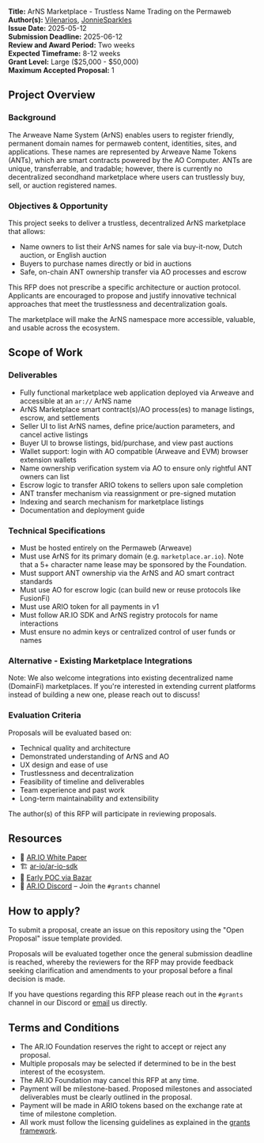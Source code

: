 **Title:** ArNS Marketplace - Trustless Name Trading on the Permaweb  
**Author(s):** [Vilenarios](https://x.com/vilenarios), [JonnieSparkles](https://x.com/jonniesparkles)  
**Issue Date:** 2025-05-12  
**Submission Deadline:** 2025-06-12  
**Review and Award Period:** Two weeks  
**Expected Timeframe:** 8-12 weeks  
**Grant Level:** Large ($25,000 - $50,000)  
**Maximum Accepted Proposal:** 1  

## Project Overview

### Background

The Arweave Name System (ArNS) enables users to register friendly, permanent domain names for permaweb content, identities, sites, and applications. These names are represented by Arweave Name Tokens (ANTs), which are smart contracts powered by the AO Computer. ANTs are unique, transferrable, and tradable; however, there is currently no decentralized secondhand marketplace where users can trustlessly buy, sell, or auction registered names.

### Objectives & Opportunity

This project seeks to deliver a trustless, decentralized ArNS marketplace that allows:

- Name owners to list their ArNS names for sale via buy-it-now, Dutch auction, or English auction
- Buyers to purchase names directly or bid in auctions
- Safe, on-chain ANT ownership transfer via AO processes and escrow

This RFP does not prescribe a specific architecture or auction protocol. Applicants are encouraged to propose and justify innovative technical approaches that meet the trustlessness and decentralization goals.

The marketplace will make the ArNS namespace more accessible, valuable, and usable across the ecosystem.

## Scope of Work

### Deliverables

- Fully functional marketplace web application deployed via Arweave and accessible at an `ar://` ArNS name
- ArNS Marketplace smart contract(s)/AO process(es) to manage listings, escrow, and settlements
- Seller UI to list ArNS names, define price/auction parameters, and cancel active listings
- Buyer UI to browse listings, bid/purchase, and view past auctions
- Wallet support: login with AO compatible (Arweave and EVM) browser extension wallets
- Name ownership verification system via AO to ensure only rightful ANT owners can list
- Escrow logic to transfer ARIO tokens to sellers upon sale completion
- ANT transfer mechanism via reassignment or pre-signed mutation
- Indexing and search mechanism for marketplace listings
- Documentation and deployment guide

### Technical Specifications

- Must be hosted entirely on the Permaweb (Arweave)
- Must use ArNS for its primary domain (e.g. `marketplace.ar.io`). Note that a 5+ character name lease may be sponsored by the Foundation.
- Must support ANT ownership via the ArNS and AO smart contract standards
- Must use AO for escrow logic (can build new or reuse protocols like FusionFi)
- Must use ARIO token for all payments in v1
- Must follow AR.IO SDK and ArNS registry protocols for name interactions
- Must ensure no admin keys or centralized control of user funds or names

### Alternative - Existing Marketplace Integrations
Note: We also welcome integrations into existing decentralized name (DomainFi) marketplaces. If you're interested in extending current platforms instead of building a new one, please reach out to discuss!

### Evaluation Criteria

Proposals will be evaluated based on:

- Technical quality and architecture
- Demonstrated understanding of ArNS and AO
- UX design and ease of use
- Trustlessness and decentralization
- Feasibility of timeline and deliverables
- Team experience and past work
- Long-term maintainability and extensibility

The author(s) of this RFP will participate in reviewing proposals.

## Resources

- 📖 [AR.IO White Paper](https://whitepaper.ar.io)
- 🏗️ [ar-io/ar-io-sdk](https://github.com/ar-io/ar-io-sdk)
- 🧪 [Early POC via Bazar](https://docs.ar.io/guides/ants-on-bazar)
- 💬 [AR.IO Discord](https://discord.com/invite/HGG52EtTc2) – Join the `#grants` channel

## How to apply?
  
To submit a proposal, create an issue on this repository using the "Open Proposal" issue template provided.
  
Proposals will be evaluated together once the general submission deadline is reached, whereby the reviewers for the RFP may provide feedback seeking clarification and amendments to your proposal before a final decision is made.

If you have questions regarding this RFP please reach out in the `#grants` channel in our Discord or [email](mailto:grants@ar.io?subject=Grants%20Inquiry) us directly.

## Terms and Conditions

- The AR.IO Foundation reserves the right to accept or reject any proposal.
- Multiple proposals may be selected if determined to be in the best interest of the ecosystem.
- The AR.IO Foundation may cancel this RFP at any time.
- Payment will be milestone-based. Proposed milestones and associated deliverables must be clearly outlined in the proposal.
- Payment will be made in ARIO tokens based on the exchange rate at time of milestone completion.
- All work must follow the licensing guidelines as explained in the [grants framework](https://github.com/ar-io/ar-io-grants?tab=readme-ov-file#licensing).